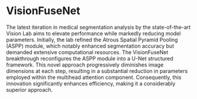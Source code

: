 # VisionFuseNet

The latest iteration in medical segmentation analysis by the state-of-the-art Vision Lab aims to elevate performance while markedly reducing model parameters. Initially, the lab refined the Atrous Spatial Pyramid Pooling (ASPP) module, which notably enhanced segmentation accuracy but demanded extensive computational resources. The VisionFuseNet breakthrough reconfigures the ASPP module into a U-Net structured framework. This novel approach progressively diminishes image dimensions at each step, resulting in a substantial reduction in parameters employed within the multihead attention component. Consequently, this innovation significantly enhances efficiency, making it a considerably superior approach. 
